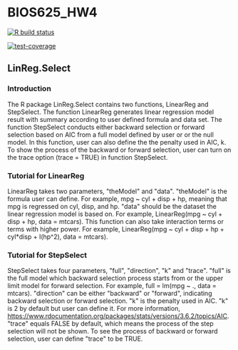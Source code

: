# BIOS625_HW4

<!-- badges: start -->
  [![R build status](https://github.com/yw0817/BIOS625_HW4/workflows/R-CMD-check/badge.svg)](https://github.com/yw0817/BIOS625_HW4/actions)
<!-- badges: end -->

[![test-coverage](https://github.com/yw0817/BIOS625_HW4/actions/workflows/test-coverage.yaml/badge.svg)](https://github.com/yw0817/BIOS625_HW4/actions/workflows/test-coverage.yaml)

## LinReg.Select

### Introduction

The R package LinReg.Select contains two functions, LinearReg and StepSelect. The function LinearReg generates linear regression model result with summary according to user defined formula and data set. The function StepSelect conducts either backward selection or forward selection based on AIC from a full model defined by user or or the null model. In this function, user can also define the the penalty used in AIC, k. To show the process of the backward or forward selection, user can turn on the trace option (trace = TRUE) in function StepSelect.

### Tutorial for LinearReg

LinearReg takes two parameters, "theModel" and "data". "theModel" is the formula user can define. 
For example, mpg ~ cyl + disp + hp, meaning that mpg is regressed on cyl, disp, and hp. 
"data" should be the dataset the linear regression model is based on. 
For example, LinearReg(mpg ~ cyl + disp + hp, data = mtcars).
This function can also take interaction terms or terms with higher power. 
For example, LinearReg(mpg ~ cyl + disp + hp + cyl*disp + I(hp^2), data = mtcars).

### Tutorial for StepSelect

StepSelect takes four parameters, "full", "direction", "k" and "trace".
"full" is the full model which backward selection process starts from or the upper limit model for forward selection.
For example, full = lm(mpg ~ ., data = mtcars).
"direction" can be either "backward" or "forward", indicating backward selection or forward selection. 
"k" is the penalty used in AIC. "k" is 2 by default but user can define it. For more information, <https://www.rdocumentation.org/packages/stats/versions/3.6.2/topics/AIC>.
"trace" equals FALSE by default, which means the process of the step selection will not be shown. To see the process of backward or forward selection, user can define "trace" to be TRUE. 
